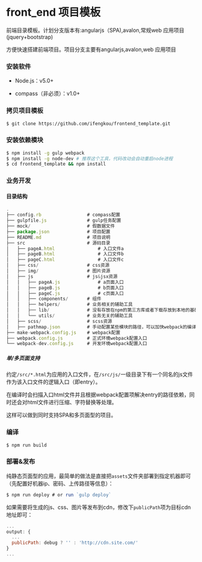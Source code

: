 # front_end 项目模板 #
前端目录模板。计划分支版本有:angularjs（SPA),avalon,常规web 应用项目(jquery+bootstrap)

方便快速搭建前端项目。项目分支主要有angularjs,avalon,web 应用项目

### 安装软件

- Node.js：v5.0+

- compass（非必须）：v1.0+

### 拷贝项目模板

``` bash
$ git clone https://github.com/ifengkou/frontend_template.git
```


### 安装依赖模块

``` bash
$ npm install -g gulp webpack
$ npm install -g node-dev # 推荐这个工具，代码改动会自动重启node进程
$ cd frontend_template && npm install
```

### 业务开发

#### 目录结构

``` js
.
├── config.rb                 # compass配置
├── gulpfile.js               # gulp任务配置
├── mock/                     # 假数据文件
├── package.json              # 项目配置
├── README.md                 # 项目说明
├── src                       # 源码目录
│   ├── pageA.html                # 入口文件a
│   ├── pageB.html                # 入口文件b
│   ├── pageC.html                # 入口文件c
│   ├── css/                  # css资源
│   ├── img/                  # 图片资源
│   ├── js                    # js&jsx资源
│   │   ├── pageA.js              # a页面入口
│   │   ├── pageB.js              # b页面入口
│   │   ├── pageC.js              # c页面入口
│   │   ├── components/       # 组件
│   │   ├── helpers/          # 业务相关的辅助工具
│   │   ├── lib/              # 没有存放在npm的第三方库或者下载存放到本地的基础库，如jQuery、Zepto、React等
│   │   └── utils/            # 业务无关的辅助工具
│   ├── scss/                 # scss资源
│   ├── pathmap.json          # 手动配置某些模块的路径，可以加快webpack的编译速度
├── make-webpack.config.js    # webpack配置
├── webpack.config.js         # 正式环境webpack配置入口
└── webpack-dev.config.js     # 开发环境webpack配置入口
```

##### 单/多页面支持

约定`/src/*.html`为应用的入口文件，在`/src/js/`一级目录下有一个同名的js文件作为该入口文件的逻辑入口（即entry）。

在编译时会扫描入口html文件并且根据webpack配置项解决entry的路径依赖，同时还会对html文件进行压缩、字符替换等处理。

这样可以做到同时支持SPA和多页面型的项目。

### 编译

``` bash
$ npm run build
```

### 部署&发布

纯静态页面型的应用，最简单的做法是直接把`assets`文件夹部署到指定机器即可（先配置好机器ip、密码、上传路径等信息）：

``` js
$ npm run deploy # or run `gulp deploy`
```

如果需要将生成的js、css、图片等发布到cdn，修改下`publicPath`项为目标cdn地址即可：

``` js
...
output: {
  ...
  publicPath: debug ? '' : 'http://cdn.site.com/'
}
...
```